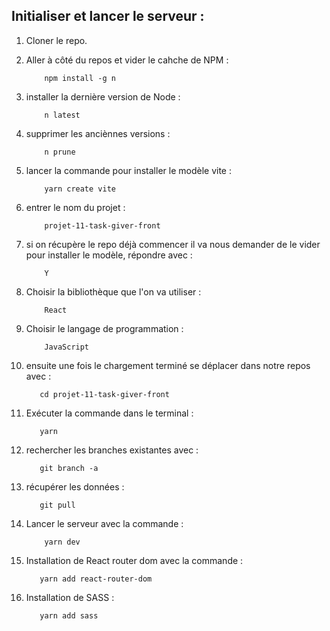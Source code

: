 
## Initialiser et lancer le serveur :

1) Cloner le repo.

2) Aller à côté du repos et vider le cahche de NPM :

           npm install -g n

3) installer la dernière version de Node :

           n latest

4) supprimer les anciènnes versions :

           n prune

5) lancer la commande pour installer le modèle vite :

           yarn create vite
   
6) entrer le nom du projet :

           projet-11-task-giver-front

7) si on récupère le repo déjà commencer il va nous demander de le vider pour installer le modèle, répondre avec :

           Y

8) Choisir la bibliothèque que l'on va utiliser :

           React
   
9) Choisir le langage de programmation :

           JavaScript
   
10) ensuite une fois le chargement terminé se déplacer dans notre repos avec :

           cd projet-11-task-giver-front
   
11) Exécuter la commande dans le terminal :

           yarn

12) rechercher les branches existantes avec :

           git branch -a

13) récupérer les données :

           git pull

14) Lancer le serveur avec la commande :

            yarn dev

15) Installation de React router dom avec la commande :

           yarn add react-router-dom

16) Installation de SASS :
    
           yarn add sass
